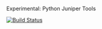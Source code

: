 Experimental: Python Juniper Tools

[![Build Status](https://travis-ci.org/francisluong/PyJNX.svg?branch=master)](https://travis-ci.org/francisluong/PyJNX)
